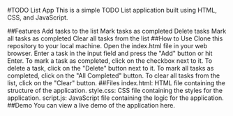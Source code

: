 #TODO List App
This is a simple TODO List application built using HTML, CSS, and JavaScript.

##Features
Add tasks to the list
Mark tasks as completed
Delete tasks
Mark all tasks as completed
Clear all tasks from the list
##How to Use
Clone this repository to your local machine.
Open the index.html file in your web browser.
Enter a task in the input field and press the "Add" button or hit Enter.
To mark a task as completed, click on the checkbox next to it.
To delete a task, click on the "Delete" button next to it.
To mark all tasks as completed, click on the "All Completed" button.
To clear all tasks from the list, click on the "Clear" button.
##Files
index.html: HTML file containing the structure of the application.
style.css: CSS file containing the styles for the application.
script.js: JavaScript file containing the logic for the application.
##Demo
You can view a live demo of the application here.
